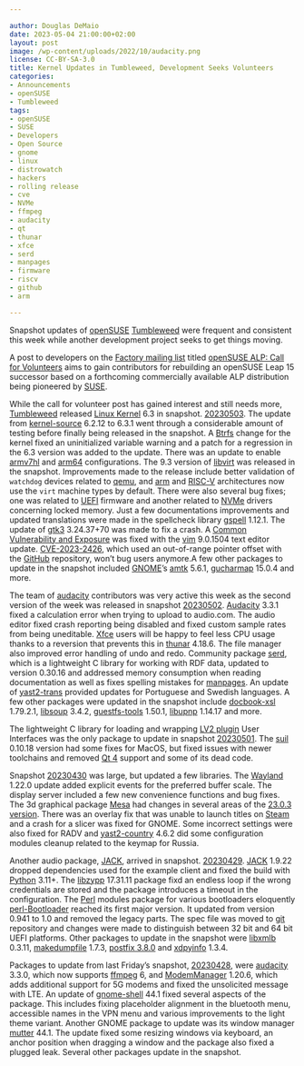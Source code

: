 ```yaml
---

author: Douglas DeMaio 
date: 2023-05-04 21:00:00+02:00
layout: post
image: /wp-content/uploads/2022/10/audacity.png
license: CC-BY-SA-3.0
title: Kernel Updates in Tumbleweed, Development Seeks Volunteers
categories:
- Announcements
- openSUSE
- Tumbleweed
tags:
- openSUSE
- SUSE
- Developers
- Open Source
- gnome
- linux
- distrowatch
- hackers
- rolling release
- cve
- NVMe
- ffmpeg
- audacity
- qt
- thunar
- xfce
- serd
- manpages
- firmware
- riscv
- github
- arm

---
```


Snapshot updates of [openSUSE](https://get.opensuse.org/) [Tumbleweed](https://get.opensuse.org/tumbleweed/) were frequent and consistent this week while another development project seeks to get things moving. 

A post to developers on the [Factory mailing list](https://lists.opensuse.org/archives/list/factory@lists.opensuse.org/) titled [openSUSE ALP: Call for Volunteers](https://lists.opensuse.org/archives/list/factory@lists.opensuse.org/thread/NDFLLVILAIY5E5RFQ5FO4CCJR6LSL2LZ/) aims to gain contributors for rebuilding an openSUSE Leap 15 successor based on a forthcoming commercially available ALP distribution being pioneered by [SUSE](https://www.suse.com/). 

While the call for volunteer post has gained interest and still needs more, [Tumbleweed](https://get.opensuse.org/tumbleweed/) released [Linux Kernel](https://www.kernel.org/) 6.3 in snapshot. [20230503](https://lists.opensuse.org/archives/list/factory@lists.opensuse.org/thread/FILOZFR2JOZ4RGY5HOMKEAGGBYGGGD34/). The update from [kernel-source](https://www.kernel.org/) 6.2.12 to 6.3.1 went through a considerable amount of testing before finally being released in the snapshot. A [Btrfs](https://btrfs.wiki.kernel.org) change for the kernel fixed an uninitialized variable warning and a patch for a regression in the 6.3 version was added to the update. There was an update to enable [armv7hl](https://www.arm.com/) and [arm64](https://www.arm.com/) configurations. The 9.3 version of [libvirt](https://libvirt.org) was released in the snapshot. Improvements made to the release include better validation of `watchdog` devices related to [qemu](https://www.qemu.org/), and [arm](https://www.arm.com/) and [RISC-V](https://riscv.org/) architectures now use the `virt` machine types by default. There were also several bug fixes; one was related to [UEFI](https://en.wikipedia.org/wiki/UEFI) firmware and another related to [NVMe](https://nvmexpress.org/) drivers concerning locked memory. Just a few documentations improvements and updated translations were made in the spellcheck library [gspell](https://gitlab.gnome.org/GNOME/gspell) 1.12.1. The update of [gtk3](https://www.gtk.org/) 3.24.37+70 was made to fix a crash. A [Common Vulnerability and Exposure](https://en.wikipedia.org/wiki/Common_Vulnerabilities_and_Exposures) was fixed with the [vim](https://www.vim.org/) 9.0.1504 text editor update. [CVE-2023-2426](https://www.suse.com/security/cve/CVE-2023-2426.html), which used an out-of-range pointer offset with the [GitHub](https://github.com/) repository, won’t bug users anymore.A few other packages to update in the snapshot included [GNOME](https://www.gnome.org/)’s [amtk](https://gitlab.gnome.org/Archive/amtk) 5.6.1, [gucharmap](https://wiki.gnome.org/Apps/Gucharmap) 15.0.4 and more. 

The team of [audacity](https://www.audacityteam.org) contributors was very active this week as the second version of the week was released in snapshot [20230502](https://lists.opensuse.org/archives/list/factory@lists.opensuse.org/thread/IWGA533EAWB2ECKRJQLJOEWDMXGNJ63O/). [Audacity](https://www.audacityteam.org) 3.3.1 fixed a calculation error when trying to upload to audio.com. The audio editor fixed crash reporting being disabled and fixed custom sample rates from being uneditable. [Xfce](https://www.xfce.org/) users will be happy to feel less CPU usage thanks to a reversion that prevents this in [thunar](https://en.wikipedia.org/wiki/Thunar) 4.18.6. The file manager also improved error handling of undo and redo. Community package [serd](https://drobilla.net/software/serd.html), which is a lightweight C library for working with RDF data, updated to version 0.30.16 and addressed memory consumption when reading documentation as well as fixes spelling mistakes for [manpages](https://manpages.opensuse.org/). An update of [yast2-trans](https://software.opensuse.org/package/yast2-trans) provided updates for Portuguese and Swedish languages. A few other packages were updated in the snapshot include [docbook-xsl](https://github.com/docbook) 1.79.2.1, [libsoup](https://gitlab.gnome.org/GNOME/libsoup.git) 3.4.2, [guestfs-tools](https://www.libguestfs.org/) 1.50.1, [libupnp](https://pupnp.sourceforge.io/) 1.14.17 and more.

The lightweight C library for loading and wrapping [LV2 plugin](https://lv2plug.in/) User Interfaces was the only package to update in snapshot [20230501](https://lists.opensuse.org/archives/list/factory@lists.opensuse.org/thread/L4MWL2AKM7P5CQL22324LOBE7KASDBI5/). The [suil](https://drobilla.net/software/suil.html) 0.10.18 version had some fixes for MacOS, but fixed issues with newer toolchains and removed [Qt 4](https://www.qt.io/) support and some of its dead code.

Snapshot [20230430](https://lists.opensuse.org/archives/list/factory@lists.opensuse.org/thread/TBGUMCGO7YCCGE72V436ABRCZVMCLIDZ/) was large, but updated a few libraries. The [Wayland](https://wayland.freedesktop.org/) 1.22.0 update added explicit events for the preferred buffer scale. The display server included a few new convenience functions and bug fixes. The 3d graphical package [Mesa](https://www.mesa3d.org/) had changes in several areas of the [23.0.3 version](https://docs.mesa3d.org/relnotes/23.0.3.html). There was an overlay fix that was unable to launch titles on [Steam](https://store.steampowered.com/) and a crash for a slicer was fixed for GNOME. Some incorrect settings were also fixed for RADV and [yast2-country](https://github.com/yast/yast-country) 4.6.2 did some configuration modules cleanup related to the keymap for Russia.

Another audio package, [JACK](https://jackaudio.org/), arrived in snapshot. [20230429](https://lists.opensuse.org/archives/list/factory@lists.opensuse.org/thread/ACOKOIP6ZXCH5PVQXM7ONZMVEPWCDT2I/). [JACK](https://jackaudio.org/) 1.9.22 dropped dependencies used for the example client and fixed the build with [Python](https://www.python.org/) 3.11+. The [libzypp](https://github.com/openSUSE/libzypp) 17.31.11 package fixd an endless loop if the wrong credentials are stored and the package introduces a timeout in the configuration. The [Perl](https://www.perl.org/) modules package for various bootloaders eloquently [perl-Bootloader](https://github.com/openSUSE/perl-bootloader) reached its first major version. It updated from version 0.941 to 1.0 and removed the legacy parts. The spec file was moved to [git](https://github.com/git) repository and changes were made to distinguish between 32 bit and 64 bit UEFI platforms. Other packages to update in the snapshot were [libxmlb](https://github.com/hughsie/libxmlb) 0.3.11, [makedumpfile](https://github.com/makedumpfile/makedumpfile) 1.7.3, [postfix 3.8.0](https://www.postfix.org/announcements/postfix-3.8.0.html) and [xdpyinfo](https://xorg.freedesktop.org/) 1.3.4.

Packages to update from last Friday’s snapshot, [20230428](https://lists.opensuse.org/archives/list/factory@lists.opensuse.org/thread/DDGXNL3WWW3T2GYYVYNAXQYLPS2OKNS3/), were [audacity](https://www.audacityteam.org) 3.3.0, which now supports [ffmpeg](https://www.ffmpeg.org/) 6, and [ModemManager](https://www.freedesktop.org/wiki/Software/ModemManager/) 1.20.6, which adds additional support for 5G modems and fixed the unsolicited message with LTE. An update of [gnome-shell](https://gitlab.gnome.org/GNOME/gnome-shell) 44.1 fixed several aspects of the package. This includes fixing placeholder alignment in the bluetooth menu, accessible names in the VPN menu and various improvements to the light theme variant. Another GNOME package to update was its window manager [mutter](https://gitlab.gnome.org/GNOME/mutter) 44.1. The update fixed some resizing windows via keyboard, an anchor position when dragging a window and the package also fixed a plugged leak. Several other packages update in the snapshot.

<meta name="openSUSE, Tumbleweed, Developers, sysadmin, user, Open Source, rolling release, gamers, superuser, distrowatch, hacker, Linux, Kernel, gnome, arm, nvme, ffmpeg, cve, github, riscv, firmware, manpages, serd, xfce, thunar, qt, audacity" content="HTML,CSS,XML,JavaScript">
